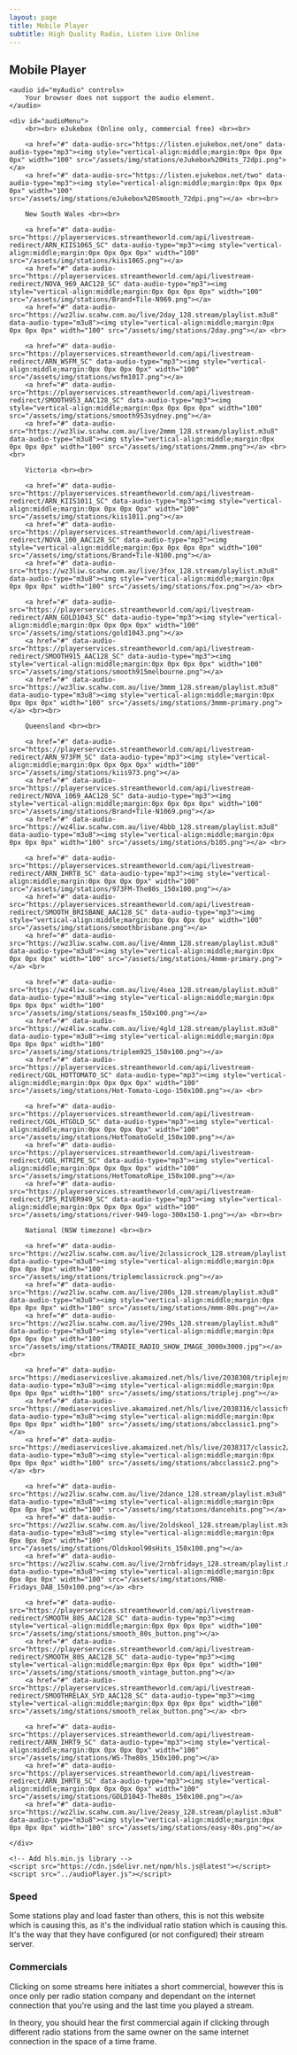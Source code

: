 ```yaml
---
layout: page
title: Mobile Player
subtitle: High Quality Radio, Listen Live Online
---
```


## Mobile Player

<html lang="en">
<head>
    <title>Multi-format Audio Player</title>
</head>
<body>

    <audio id="myAudio" controls>
        Your browser does not support the audio element.
    </audio>

    <div id="audioMenu">
        <br><br> eJukebox (Online only, commercial free) <br><br>
        
        <a href="#" data-audio-src="https://listen.ejukebox.net/one" data-audio-type="mp3"><img style="vertical-align:middle;margin:0px 0px 0px 0px" width="100" src="/assets/img/stations/eJukebox%20Hits_72dpi.png"></a>
        <a href="#" data-audio-src="https://listen.ejukebox.net/two" data-audio-type="mp3"><img style="vertical-align:middle;margin:0px 0px 0px 0px" width="100" src="/assets/img/stations/eJukebox%20Smooth_72dpi.png"></a> <br><br>

        New South Wales <br><br>
  
        <a href="#" data-audio-src="https://playerservices.streamtheworld.com/api/livestream-redirect/ARN_KIIS1065_SC" data-audio-type="mp3"><img style="vertical-align:middle;margin:0px 0px 0px 0px" width="100" src="/assets/img/stations/kiis1065.png"></a>
        <a href="#" data-audio-src="https://playerservices.streamtheworld.com/api/livestream-redirect/NOVA_969_AAC128_SC" data-audio-type="mp3"><img style="vertical-align:middle;margin:0px 0px 0px 0px" width="100" src="/assets/img/stations/Brand+Tile-N969.png"></a>
        <a href="#" data-audio-src="https://wz2liw.scahw.com.au/live/2day_128.stream/playlist.m3u8" data-audio-type="m3u8"><img style="vertical-align:middle;margin:0px 0px 0px 0px" width="100" src="/assets/img/stations/2day.png"></a> <br>

        <a href="#" data-audio-src="https://playerservices.streamtheworld.com/api/livestream-redirect/ARN_WSFM_SC" data-audio-type="mp3"><img style="vertical-align:middle;margin:0px 0px 0px 0px" width="100" src="/assets/img/stations/wsfm1017.png"></a>
        <a href="#" data-audio-src="https://playerservices.streamtheworld.com/api/livestream-redirect/SMOOTH953_AAC128_SC" data-audio-type="mp3"><img style="vertical-align:middle;margin:0px 0px 0px 0px" width="100" src="/assets/img/stations/smooth953sydney.png"></a>
        <a href="#" data-audio-src="https://wz3liw.scahw.com.au/live/2mmm_128.stream/playlist.m3u8" data-audio-type="m3u8"><img style="vertical-align:middle;margin:0px 0px 0px 0px" width="100" src="/assets/img/stations/2mmm.png"></a> <br><br>

        Victoria <br><br>
  
        <a href="#" data-audio-src="https://playerservices.streamtheworld.com/api/livestream-redirect/ARN_KIIS1011_SC" data-audio-type="mp3"><img style="vertical-align:middle;margin:0px 0px 0px 0px" width="100" src="/assets/img/stations/kiis1011.png"></a>
        <a href="#" data-audio-src="https://playerservices.streamtheworld.com/api/livestream-redirect/NOVA_100_AAC128_SC" data-audio-type="mp3"><img style="vertical-align:middle;margin:0px 0px 0px 0px" width="100" src="/assets/img/stations/Brand+Tile-N100.png"></a>
        <a href="#" data-audio-src="https://wz3liw.scahw.com.au/live/3fox_128.stream/playlist.m3u8" data-audio-type="m3u8"><img style="vertical-align:middle;margin:0px 0px 0px 0px" width="100" src="/assets/img/stations/fox.png"></a> <br>

        <a href="#" data-audio-src="https://playerservices.streamtheworld.com/api/livestream-redirect/ARN_GOLD1043_SC" data-audio-type="mp3"><img style="vertical-align:middle;margin:0px 0px 0px 0px" width="100" src="/assets/img/stations/gold1043.png"></a>
        <a href="#" data-audio-src="https://playerservices.streamtheworld.com/api/livestream-redirect/SMOOTH915_AAC128_SC" data-audio-type="mp3"><img style="vertical-align:middle;margin:0px 0px 0px 0px" width="100" src="/assets/img/stations/smooth915melbourne.png"></a>
        <a href="#" data-audio-src="https://wz3liw.scahw.com.au/live/3mmm_128.stream/playlist.m3u8" data-audio-type="m3u8"><img style="vertical-align:middle;margin:0px 0px 0px 0px" width="100" src="/assets/img/stations/3mmm-primary.png"></a> <br><br>

        Queensland <br><br>
  
        <a href="#" data-audio-src="https://playerservices.streamtheworld.com/api/livestream-redirect/ARN_973FM_SC" data-audio-type="mp3"><img style="vertical-align:middle;margin:0px 0px 0px 0px" width="100" src="/assets/img/stations/kiis973.png"></a>
        <a href="#" data-audio-src="https://playerservices.streamtheworld.com/api/livestream-redirect/NOVA_1069_AAC128_SC" data-audio-type="mp3"><img style="vertical-align:middle;margin:0px 0px 0px 0px" width="100" src="/assets/img/stations/Brand+Tile-N1069.png"></a>
        <a href="#" data-audio-src="https://wz4liw.scahw.com.au/live/4bbb_128.stream/playlist.m3u8" data-audio-type="m3u8"><img style="vertical-align:middle;margin:0px 0px 0px 0px" width="100" src="/assets/img/stations/b105.png"></a> <br>

        <a href="#" data-audio-src="https://playerservices.streamtheworld.com/api/livestream-redirect/ARN_IHRT8_SC" data-audio-type="mp3"><img style="vertical-align:middle;margin:0px 0px 0px 0px" width="100" src="/assets/img/stations/973FM-The80s_150x100.png"></a>
        <a href="#" data-audio-src="https://playerservices.streamtheworld.com/api/livestream-redirect/SMOOTH_BRISBANE_AAC128_SC" data-audio-type="mp3"><img style="vertical-align:middle;margin:0px 0px 0px 0px" width="100" src="/assets/img/stations/smoothbrisbane.png"></a>
        <a href="#" data-audio-src="https://wz3liw.scahw.com.au/live/4mmm_128.stream/playlist.m3u8" data-audio-type="m3u8"><img style="vertical-align:middle;margin:0px 0px 0px 0px" width="100" src="/assets/img/stations/4mmm-primary.png"></a> <br>

        <a href="#" data-audio-src="https://wz4liw.scahw.com.au/live/4sea_128.stream/playlist.m3u8" data-audio-type="m3u8"><img style="vertical-align:middle;margin:0px 0px 0px 0px" width="100" src="/assets/img/stations/seasfm_150x100.png"></a>
        <a href="#" data-audio-src="https://wz4liw.scahw.com.au/live/4gld_128.stream/playlist.m3u8" data-audio-type="m3u8"><img style="vertical-align:middle;margin:0px 0px 0px 0px" width="100" src="/assets/img/stations/triplem925_150x100.png"></a>
        <a href="#" data-audio-src="https://playerservices.streamtheworld.com/api/livestream-redirect/GOL_HOTTOMATO_SC" data-audio-type="mp3"><img style="vertical-align:middle;margin:0px 0px 0px 0px" width="100" src="/assets/img/stations/Hot-Tomato-Logo-150x100.png"></a> <br>

        <a href="#" data-audio-src="https://playerservices.streamtheworld.com/api/livestream-redirect/GOL_HTGOLD_SC" data-audio-type="mp3"><img style="vertical-align:middle;margin:0px 0px 0px 0px" width="100" src="/assets/img/stations/HotTomatoGold_150x100.png"></a>
        <a href="#" data-audio-src="https://playerservices.streamtheworld.com/api/livestream-redirect/GOL_HTRIPE_SC" data-audio-type="mp3"><img style="vertical-align:middle;margin:0px 0px 0px 0px" width="100" src="/assets/img/stations/HotTomatoRipe_150x100.png"></a>
        <a href="#" data-audio-src="https://playerservices.streamtheworld.com/api/livestream-redirect/IPS_RIVER949_SC" data-audio-type="mp3"><img style="vertical-align:middle;margin:0px 0px 0px 0px" width="100" src="/assets/img/stations/river-949-logo-300x150-1.png"></a> <br><br>

        National (NSW timezone) <br><br>

        <a href="#" data-audio-src="https://wz2liw.scahw.com.au/live/2classicrock_128.stream/playlist.m3u8" data-audio-type="m3u8"><img style="vertical-align:middle;margin:0px 0px 0px 0px" width="100" src="/assets/img/stations/triplemclassicrock.png"></a>
        <a href="#" data-audio-src="https://wz2liw.scahw.com.au/live/280s_128.stream/playlist.m3u8" data-audio-type="m3u8"><img style="vertical-align:middle;margin:0px 0px 0px 0px" width="100" src="/assets/img/stations/mmm-80s.png"></a>
        <a href="#" data-audio-src="https://wz2liw.scahw.com.au/live/290s_128.stream/playlist.m3u8" data-audio-type="m3u8"><img style="vertical-align:middle;margin:0px 0px 0px 0px" width="100" src="/assets/img/stations/TRADIE_RADIO_SHOW_IMAGE_3000x3000.jpg"></a> <br>

        <a href="#" data-audio-src="https://mediaserviceslive.akamaized.net/hls/live/2038308/triplejnsw/masterhq.m3u8" data-audio-type="m3u8"><img style="vertical-align:middle;margin:0px 0px 0px 0px" width="100" src="/assets/img/stations/triplej.png"></a>
        <a href="#" data-audio-src="https://mediaserviceslive.akamaized.net/hls/live/2038316/classicfmnsw/masterhq.m3u8" data-audio-type="m3u8"><img style="vertical-align:middle;margin:0px 0px 0px 0px" width="100" src="/assets/img/stations/abcclassic1.png"></a>
        <a href="#" data-audio-src="https://mediaserviceslive.akamaized.net/hls/live/2038317/classic2/masterhq.m3u8" data-audio-type="m3u8"><img style="vertical-align:middle;margin:0px 0px 0px 0px" width="100" src="/assets/img/stations/abcclassic2.png"></a> <br>

        <a href="#" data-audio-src="https://wz2liw.scahw.com.au/live/2dance_128.stream/playlist.m3u8" data-audio-type="m3u8"><img style="vertical-align:middle;margin:0px 0px 0px 0px" width="100" src="/assets/img/stations/dancehits.png"></a>
        <a href="#" data-audio-src="https://wz2liw.scahw.com.au/live/2oldskool_128.stream/playlist.m3u8" data-audio-type="m3u8"><img style="vertical-align:middle;margin:0px 0px 0px 0px" width="100" src="/assets/img/stations/Oldskool90sHits_150x100.png"></a>
        <a href="#" data-audio-src="https://wz2liw.scahw.com.au/live/2rnbfridays_128.stream/playlist.m3u8" data-audio-type="m3u8"><img style="vertical-align:middle;margin:0px 0px 0px 0px" width="100" src="/assets/img/stations/RNB-Fridays_DAB_150x100.png"></a> <br>

        <a href="#" data-audio-src="https://playerservices.streamtheworld.com/api/livestream-redirect/SMOOTH_80S_AAC128_SC" data-audio-type="mp3"><img style="vertical-align:middle;margin:0px 0px 0px 0px" width="100" src="/assets/img/stations/smooth_80s_button.png"></a>
        <a href="#" data-audio-src="https://playerservices.streamtheworld.com/api/livestream-redirect/SMOOTH_80S_AAC128_SC" data-audio-type="mp3"><img style="vertical-align:middle;margin:0px 0px 0px 0px" width="100" src="/assets/img/stations/smooth_vintage_button.png"></a>
        <a href="#" data-audio-src="https://playerservices.streamtheworld.com/api/livestream-redirect/SMOOTHRELAX_SYD_AAC128_SC" data-audio-type="mp3"><img style="vertical-align:middle;margin:0px 0px 0px 0px" width="100" src="/assets/img/stations/smooth_relax_button.png"></a> <br>

        <a href="#" data-audio-src="https://playerservices.streamtheworld.com/api/livestream-redirect/ARN_IHRT9_SC" data-audio-type="mp3"><img style="vertical-align:middle;margin:0px 0px 0px 0px" width="100" src="/assets/img/stations/WS-The80s_150x100.png"></a>
        <a href="#" data-audio-src="https://playerservices.streamtheworld.com/api/livestream-redirect/ARN_IHRT8_SC" data-audio-type="mp3"><img style="vertical-align:middle;margin:0px 0px 0px 0px" width="100" src="/assets/img/stations/GOLD1043-The80s_150x100.png"></a>
        <a href="#" data-audio-src="https://wz2liw.scahw.com.au/live/2easy_128.stream/playlist.m3u8" data-audio-type="m3u8"><img style="vertical-align:middle;margin:0px 0px 0px 0px" width="100" src="/assets/img/stations/easy-80s.png"></a> 

    </div>

    <!-- Add hls.min.js library -->
    <script src="https://cdn.jsdelivr.net/npm/hls.js@latest"></script>
    <script src="../audioPlayer.js"></script>

</body>
</html>



### Speed

Some stations play and load faster than others, this is not this website which is causing this, as it's the individual ratio station which is causing this. It's the way that they have configured (or not configured) their stream server.


### Commercials

Clicking on some streams here initiates a short commercial, however this is once only per radio station company and dependant on the internet connection that you're using and the last time you played a stream. 

In theory, you should hear the first commercial again if clicking through different radio stations from the same owner on the same internet connection in the space of a time frame.

